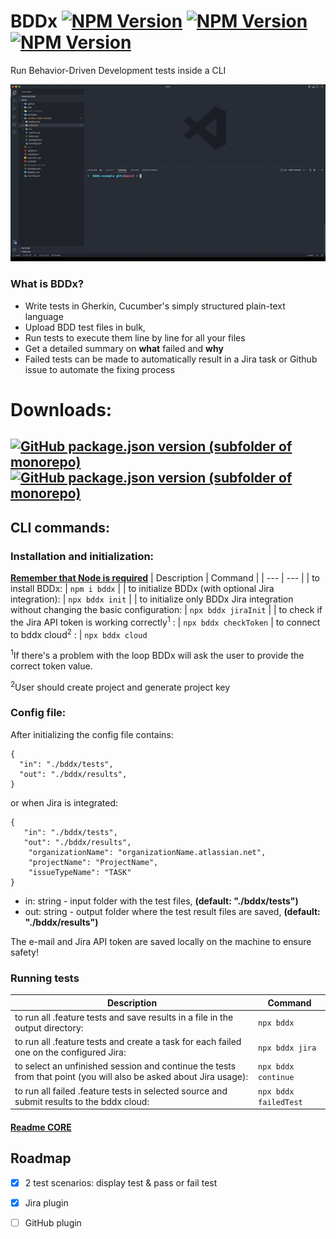 # BDDx [![NPM Version](https://img.shields.io/npm/v/bddx.svg?style=flat)](https://www.npmjs.com/package/bddx) [![NPM Version](https://img.shields.io/github/checks-status/aexol-studio/bddx/main)](https://www.npmjs.com/package/bddx) [![NPM Version](https://img.shields.io/github/last-commit/aexol-studio/bddx)](https://github.com/aexol-studio/bddx)

Run Behavior-Driven Development tests inside a CLI

![Alt Text](packages/bddx-landing/src/components/Site/PresentationOfMDtx.gif)


### What is BDDx?

- Write tests in Gherkin, Cucumber's simply structured plain-text language
- Upload BDD test files in bulk,
- Run tests to execute them line by line for all your files
- Get a detailed summary on **what** failed and **why**
- Failed tests can be made to automatically result in a Jira task or Github issue to automate the fixing process

# Downloads:

## <span class="buttons-wrapper">[![GitHub package.json version (subfolder of monorepo)](https://img.shields.io/github/package-json/v/aexol-studio/bddx?color=yellow&filename=%2Fpackages%2Fbddx%2Fpackage.json&label=CLI&style=for-the-badge)](https://github.com/aexol-studio/bddx) [![GitHub package.json version (subfolder of monorepo)](https://img.shields.io/github/package-json/v/aexol-studio/bddx?color=green&filename=%2Fpackages%2Fbddx-core%2Fpackage.json&label=CORE&style=for-the-badge)](https://github.com/aexol-studio/bddx/tree/main/packages/bddx-core)</span>


## CLI commands:


### Installation and initialization:
[**Remember that Node is required**](https://docs.npmjs.com/downloading-and-installing-node-js-and-npm)
| Description | Command |
| --- | --- |
| to install BDDx: | `npm i bddx` |
| to initialize BDDx (with optional Jira integration): | `npx bddx init` |
| to initialize only BDDx Jira integration without changing the basic configuration: | `npx bddx jiraInit` |
| to check if the Jira API token is working correctly<sup>1</sup> : | `npx bddx checkToken`
| to connect to bddx cloud<sup>2</sup> : | `npx bddx cloud`

<sup>1</sup>If there's a problem with the loop BDDx will ask the user to provide the correct token value.

<sup>2</sup>User should create project and generate project key 

### Config file:
After initializing the config file contains:

```
{
  "in": "./bddx/tests",
  "out": "./bddx/results",
}
```

or when Jira is integrated:

```
{
   "in": "./bddx/tests",
   "out": "./bddx/results",
    "organizationName": "organizationName.atlassian.net",
    "projectName": "ProjectName",
    "issueTypeName": "TASK"
}
```

- in: string - input folder with the test files, **(default: "./bddx/tests")**
- out: string - output folder where the test result files are saved, **(default: "./bddx/results")**

The e-mail and Jira API token are saved locally on the machine to ensure safety!

### Running tests

| Description | Command |
| --- | --- |
| to run all .feature tests and save results in a file in the output directory: | `npx bddx` |
| to run all .feature tests and create a task for each failed one on the configured Jira: | `npx bddx jira` |
| to select an unfinished session and continue the tests from that point (you will also be asked about Jira usage): | `npx bddx continue` |
| to run all failed .feature tests in selected source and submit results to the bddx cloud: | `npx bddx failedTest` |


#### [Readme CORE](https://github.com/aexol-studio/bddx/blob/main/Readme.md)

## Roadmap

- [x] 2 test scenarios: display test & pass or fail test
- [x] Jira plugin
- [ ] GitHub plugin

